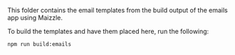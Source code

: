 This folder contains the email templates from the build output of the emails app using Maizzle.

To build the templates and have them placed here, run the following:

```
npm run build:emails
```
